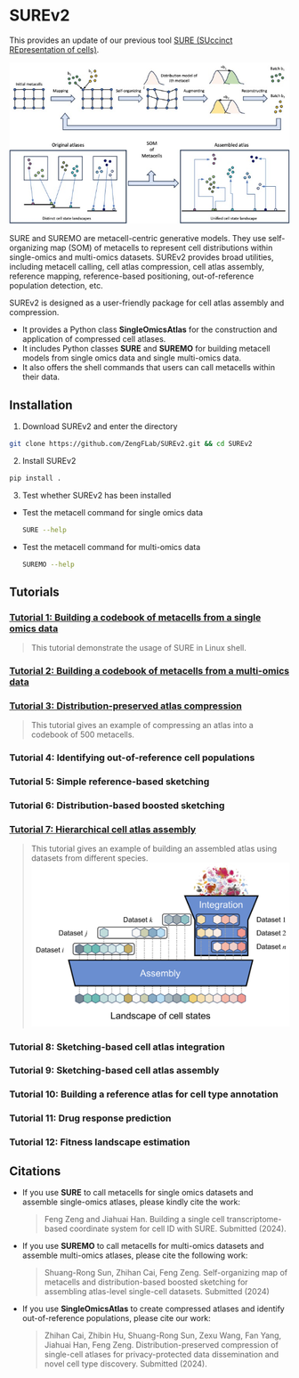 # SUREv2
This provides an update of our previous tool [SURE (SUccinct REpresentation of cells)](https://github.com/ZengFLab/SURE).

![Cell Atlas Assembly](./img/figure1.jpg)

SURE and SUREMO are metacell-centric generative models. They use self-organizing map (SOM) of metacells to represent cell distributions within 
single-omics and multi-omics datasets. SUREv2 provides broad utilities, including metacell calling, cell atlas compression, cell atlas assembly, reference mapping, reference-based positioning,
out-of-reference population detection, etc. 

SUREv2 is designed as a user-friendly package for cell atlas assembly and compression. 
- It provides a Python class **SingleOmicsAtlas** for the construction and application of compressed cell atlases. 
- It includes Python classes **SURE** and **SUREMO** for building metacell models from single omics data and single multi-omics data.
- It also offers the shell commands that users can call metacells within their data. 

## Installation
1. Download SUREv2 and enter the directory
```bash
git clone https://github.com/ZengFLab/SUREv2.git && cd SUREv2
```

2. Install SUREv2
```bash
pip install .
```

3. Test whether SUREv2 has been installed
- Test the metacell command for single omics data
    ```bash
    SURE --help
    ```
- Test the metacell command for multi-omics data
    ```bash
    SUREMO --help
    ```

## Tutorials

### [Tutorial 1: Building a codebook of metacells from a single omics data](./Tutorial/tutorial_1/metacell_call_for_single_omics_dataset.ipynb)
> This tutorial demonstrate the usage of SURE in Linux shell.

### [Tutorial 2: Building a codebook of metacells from a multi-omics data](./Tutorial/tutorial_2/metacell_call_for_multi_omics_dataset.ipynb)
### [Tutorial 3: Distribution-preserved atlas compression](./Tutorial/tutorial_3/atlas_compression.ipynb)
> This tutorial gives an example of compressing an atlas into a codebook of 500 metacells.

### Tutorial 4: Identifying out-of-reference cell populations
### Tutorial 5: Simple reference-based sketching
### Tutorial 6: Distribution-based boosted sketching
### [Tutorial 7: Hierarchical cell atlas assembly](./Tutorial/tutorial_7/hierarchical_assembly.ipynb)
> This tutorial gives an example of building an assembled atlas using datasets from different species. 
![](./img/assembly.png)

### Tutorial 8: Sketching-based cell atlas integration
### Tutorial 9: Sketching-based cell atlas assembly
### Tutorial 10: Building a reference atlas for cell type annotation
### Tutorial 11: Drug response prediction
### Tutorial 12: Fitness landscape estimation


## Citations
- If you use **SURE** to call metacells for single omics datasets and assemble single-omics atlases, please kindly cite the work:
    
    >Feng Zeng and Jiahuai Han. Building a single cell transcriptome-based coordinate system for cell ID with SURE. Submitted (2024).
    

- If you use **SUREMO** to call metacells for multi-omics datasets and assemble multi-omics atlases, please cite the following work:
    
    >Shuang-Rong Sun, Zhihan Cai, Feng Zeng. Self-organizing map of metacells and distribution-based boosted sketching for assembling atlas-level single-cell datasets. Submitted (2024)
    

- If you use **SingleOmicsAtlas** to create compressed atlases and identify out-of-reference populations, please cite our work:
    
    >Zhihan Cai, Zhibin Hu, Shuang-Rong Sun, Zexu Wang, Fan Yang, Jiahuai Han, Feng Zeng. Distribution-preserved compression of single-cell atlases for privacy-protected data dissemination and novel cell type discovery. Submitted (2024).
    